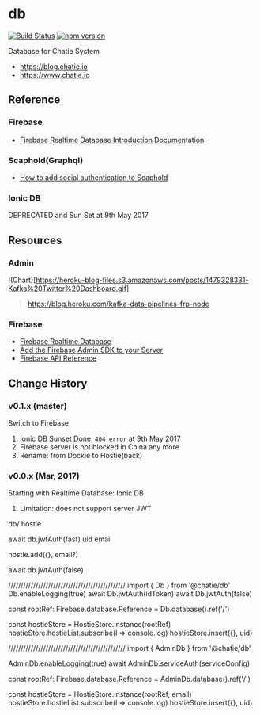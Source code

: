 # db
[![Build Status](https://api.travis-ci.org/Chatie/db.svg?branch=master)](https://travis-ci.org/Chatie/db) [![npm version](https://badge.fury.io/js/%40chatie%2Fdb.svg)](https://www.npmjs.com/package/@chatie/db)

Database for Chatie System

* <https://blog.chatie.io>
* <https://www.chatie.io>

## Reference

### Firebase

* [Firebase Realtime Database Introduction Documentation](https://firebase.google.com/docs/database/)

### Scaphold(Graphql)

* [How to add social authentication to Scaphold](https://scaphold.io/community/questions/scaphold-social-login/)

### Ionic DB

DEPRECATED and Sun Set at 9th May 2017

## Resources

### Admin

!(Chart)[https://heroku-blog-files.s3.amazonaws.com/posts/1479328331-Kafka%20Twitter%20Dashboard.gif]
> https://blog.heroku.com/kafka-data-pipelines-frp-node

### Firebase

* [Firebase Realtime Database](https://firebase.google.com/docs/database/)
* [Add the Firebase Admin SDK to your Server](https://firebase.google.com/docs/admin/setup)
* [Firebase API Reference](https://firebase.google.com/docs/reference/js/)

## Change History

### v0.1.x (master)

Switch to Firebase

1. Ionic DB Sunset Done: `404 error` at 9th May 2017
1. Firebase server is not blocked in China any more
1. Rename: from Dockie to Hostie(back)

### v0.0.x (Mar, 2017)

Starting with Realtime Database: Ionic DB

1. Limitation: does not support server JWT


db/
  hostie

await db.jwtAuth(fasf)
  uid
  email

  hostie.add({}, email?)

await db.jwtAuth(false)



///////////////////////////////////////////////
import { Db } from '@chatie/db'
Db.enableLogging(true)
await Db.jwtAuth(idToken)
await Db.jwtAuth(false)

const rootRef: Firebase.database.Reference = Db.database().ref('/')

const hostieStore = HostieStore.instance(rootRef)
hostieStore.hostieList.subscribe(l => console.log)
hostieStore.insert({}, uid)

///////////////////////////////////////////////
import { AdminDb } from '@chatie/db'

AdminDb.enableLogging(true)
await AdminDb.serviceAuth(serviceConfig)

const rootRef: Firebase.database.Reference = AdminDb.database().ref('/')

const hostieStore = HostieStore.instance(rootRef, email)
hostieStore.hostieList.subscribe(l => console.log)
hostieStore.insert({}, uid)

